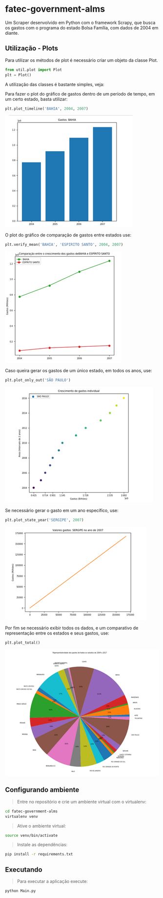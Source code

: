 # fatec-government-alms
Um Scraper desenvolvido em Python com o framework Scrapy, que busca os gastos com o programa do estado Bolsa Família, com dados de 2004 em diante.

## Utilização - Plots

Para utilizar os métodos de plot é necessário criar um objeto da classe Plot.
```python
from util.plot import Plot
plt = Plot()
```

A utilização das classes é bastante simples, veja:

Para fazer o plot do gráfico de gastos dentro de um período de tempo, em um certo estado, basta utilizar:

```python
plt.plot_timeline('BAHIA', 2004, 2007)
```
![GitHub Logo](/images/plot_timeline.png)

O plot do gráfico de comparação de gastos entre estados use:
```python
plt.verify_mean('BAHIA', 'ESPIRITO SANTO', 2004, 2007)
```
![GitHub Logo](/images/plot_verify_mean.png)

Caso queira gerar os gastos de um único estado, em todos os anos, use:
```python
plt.plot_only_out('SÃO PAULO')
```
![GitHub Logo](/images/plot_only_out.png)

Se necessário gerar o gasto em um ano específico, use:
```python
plt.plot_state_year('SERGIPE', 2007)
```
![GitHub Logo](/images/plot_state_year.png)


Por fim se necessário exibir todos os dados, e um comparativo de representação entre os estados e seus gastos, use:
```python
plt.plot_total()
```
![GitHub Logo](/images/plot_total.png)

## Configurando ambiente

>Entre no repositório e crie um ambiente virtual com o virtualenv:

```sh
cd fatec-government-alms
virtualenv venv
```

>Ative o ambiente virtual:

```sh
source venv/bin/activate
```

>Instale as dependências:

```sh
pip install -r requirements.txt
```

## Executando

>Para executar a aplicação execute:

```py
python Main.py
```

